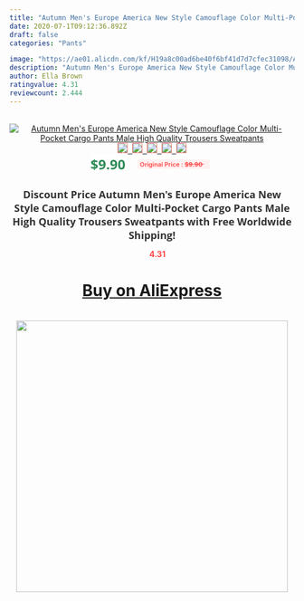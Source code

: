 ```yaml
---
title: "Autumn Men's Europe America New Style Camouflage Color Multi-Pocket Cargo Pants Male High Quality Trousers Sweatpants"
date: 2020-07-1T09:12:36.892Z
draft: false
categories: "Pants"

image: "https://ae01.alicdn.com/kf/H19a8c00ad6be40f6bf41d7d7cfec31098/Autumn-Men-s-Europe-America-New-Style-Camouflage-Color-Multi-Pocket-Cargo-Pants-Male-High-Quality.jpg"
description: "Autumn Men's Europe America New Style Camouflage Color Multi-Pocket Cargo Pants Male High Quality Trousers Sweatpants"
author: Ella Brown
ratingvalue: 4.31
reviewcount: 2.444
---
```

<br>
<div style="text-align: center;">
<a href="https://s.click.aliexpress.com/e/_A7aNsh" target="_blank" rel="nofollow noopener noreferrer"><img alt="Autumn Men's Europe America New Style Camouflage Color Multi-Pocket Cargo Pants Male High Quality Trousers Sweatpants" class="magnifier-image" src="https://ae01.alicdn.com/kf/H19a8c00ad6be40f6bf41d7d7cfec31098/Autumn-Men-s-Europe-America-New-Style-Camouflage-Color-Multi-Pocket-Cargo-Pants-Male-High-Quality.jpg_640x640.jpg">
<br>
<img style="border:1px solid salmon" src="https://ae01.alicdn.com/kf/H19a8c00ad6be40f6bf41d7d7cfec31098/Autumn-Men-s-Europe-America-New-Style-Camouflage-Color-Multi-Pocket-Cargo-Pants-Male-High-Quality.jpg_120x120.jpg">&nbsp;&nbsp;<img style="border:1px solid salmon" src="https://ae01.alicdn.com/kf/Hb1e2335779e14643974c10df323352019/Autumn-Men-s-Europe-America-New-Style-Camouflage-Color-Multi-Pocket-Cargo-Pants-Male-High-Quality.jpg_120x120.jpg">&nbsp;&nbsp;<img style="border:1px solid salmon" src="https://ae01.alicdn.com/kf/H98d9ba6a409f4de7992199bdb514f797S/Autumn-Men-s-Europe-America-New-Style-Camouflage-Color-Multi-Pocket-Cargo-Pants-Male-High-Quality.jpg_120x120.jpg">&nbsp;&nbsp;<img style="border:1px solid salmon" src="https://ae01.alicdn.com/kf/H17d662e63c7b41a4ad99ef2f6de42b21R/Autumn-Men-s-Europe-America-New-Style-Camouflage-Color-Multi-Pocket-Cargo-Pants-Male-High-Quality.jpg_120x120.jpg">&nbsp;&nbsp;<img style="border:1px solid salmon" src="https://ae01.alicdn.com/kf/H58ca451c9a514b5094e11336ef05b21fu/Autumn-Men-s-Europe-America-New-Style-Camouflage-Color-Multi-Pocket-Cargo-Pants-Male-High-Quality.jpg_120x120.jpg"></a></div><br0>
<div style="text-align: center;"><span style="background-color: white; border: 0px; box-sizing: border-box; color: seagreen; display: inline-block; font-family: &quot;open sans&quot; , &quot;arial&quot; , &quot;helvetica&quot; , sans-serif , &quot;heiti&quot;; font-size: 24px; font-stretch: inherit; font-weight: 700; line-height: inherit; margin: 0px 10px 0px 0px; padding: 0px; vertical-align: middle;">$9.90 </span>
<span style="background: rgb(255 , 241 , 241); border-radius: 3px; border: 0px; box-sizing: border-box; color: #ff4747; display: inline-block; font-family: inherit; font-size: 12px; font-stretch: inherit; font-style: inherit; font-variant: inherit; font-weight: 600; line-height: inherit; margin: 0px; padding: 2px 5px; transform: scale(0.9); vertical-align: middle;">Original Price : <b style="text-decoration: line-through;">$9.90 </b> &nbsp;&nbsp;</span></div>
<h1 style="color: #333333; display: inline-block; font-family: &quot;open sans&quot; , &quot;arial&quot; , &quot;helvetica&quot; , sans-serif , &quot;heiti&quot;; font-size: 18px; font-stretch: inherit; font-weight: 700; text-align: center;">Discount Price Autumn Men's Europe America New Style Camouflage Color Multi-Pocket Cargo Pants Male High Quality Trousers Sweatpants with Free Worldwide Shipping!</h1>
<div style="color: #ff4747; text-align: center;">
<img src="https://4.bp.blogspot.com/-M0ZcTcb-5uY/XleCXlxnR4I/AAAAAAAAAEc/OrjgMkXV1oMQFaCRZj5HQwOCBcu3w1FegCPcBGAYYCw/s1600/star.png" style="height: 15px;">&nbsp;<b>4.31</b></div>
<div class="button_cont" align="center"><a class="buynow_a" href="https://s.click.aliexpress.com/e/_A7aNsh" target="_blank" rel="nofollow noopener noreferrer"><H1>Buy on AliExpress</H1></a></div><br>
<div class="separator" style="clear: both; text-align: center;">
<img src="https://lh3.googleusercontent.com/-pTy5HemUv9M/XlePHvY0dAI/AAAAAAAAAE4/0nX5iRUoIWY8eMW9Dpxeirr157OZliDIgCLcBGAsYHQ/s1600/badge.gif" width="480">
</div>
